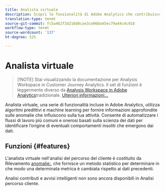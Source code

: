 ```yaml
---
title: Analista virtuale
description: Scopri le funzionalità di Adobe Analytics che contribuiscono all’uso di Analista virtuale.
translation-type: tm+mt
source-git-commit: fc5a462f3d216d8cae3ce060a45ec79a44c4c918
workflow-type: tm+mt
source-wordcount: '137'
ht-degree: 52%

---
```



# Analista virtuale

>[!NOTE] Stai visualizzando la documentazione per  Analysis Workspace in Customer Journey Analytics. Il set di funzioni è leggermente diverso da [Analysis Workspace in Adobe  Analytics](https://docs.adobe.com/content/help/it-IT/analytics/analyze/analysis-workspace/home.html)tradizionale. [Ulteriori informazioni...](/help/getting-started/cja-aa.md)

Analista virtuale, una serie di funzionalità incluse in Adobe Analytics, utilizza algoritmi predittivi e machine learning per fornire informazioni approfondite sulle anomalie che influiscono sulla tua attività. Consente di automatizzare i flussi di lavoro più comuni e onerosi basati sulla scienza dei dati per identificare l’origine di eventuali comportamenti insoliti che emergono dai dati.

## Funzioni {#features}

L&#39;analista virtuale nell&#39;analisi del percorso del cliente è costituito da Rilevamento [anomalie:](c-anomaly-detection/anomaly-detection.md), che fornisce un metodo statistico per determinare in che modo una determinata metrica è cambiata rispetto ai dati precedenti.

Analisi contributi e avvisi intelligenti non sono ancora disponibili in Analisi percorso cliente.
